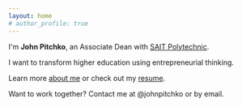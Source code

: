 ```yaml
---
layout: home
# author_profile: true
---
```


I'm __John Pitchko__, an Associate Dean with [SAIT Polytechnic](https://www.sait.ca).

I want to transform higher education using entrepreneurial thinking.

Learn more [about me](/about-me) or check out my [resume](/resume).

Want to work together? Contact me at @johnpitchko or by email.
